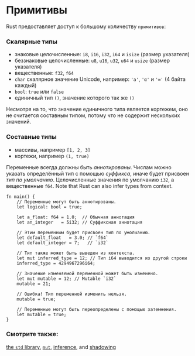 # Примитивы

Rust предоставляет доступ к большому количеству `примитивов`:


### Скалярные типы

* знаковые целочисленные: `i8`, `i16`, `i32`, `i64` и `isize` (размер указателя)
* беззнаковые целочисленные: `u8`, `u16`, `u32`, `u64` и `usize` (размер указателя)
* вещественные: `f32`, `f64`
* `char` скалярное значение Unicode, например: `'a'`, `'α'` и `'∞'` (4 байта каждый)
* `bool`: `true` или `false`
* единичный тип `()`, значение которого так же `()`

Несмотря на то, что значение единичного типа является кортежем, оно не считается
составным типом, потому что не содержит нескольких значений.

### Составные типы

* массивы, например `[1, 2, 3]`
* кортежи, например `(1, true)`

Переменные всегда должны быть *аннотированы*.
Числам можно указать определённый тип с помощью *суффикса*,
иначе будет присвоен *тип по умолчанию*.
Целочисленные значения по умолчанию `i32`, а вещественные `f64`.
Note that Rust can also infer types from context.

```rust,editable,ignore,mdbook-runnable
fn main() {
    // Переменные могут быть аннотированы.
    let logical: bool = true;

    let a_float: f64 = 1.0;  // Обычная аннотация
    let an_integer   = 5i32; // Суффиксная аннотация

    // Этим переменным будет присвоен тип по умолчанию.
    let default_float   = 3.0; // `f64`
    let default_integer = 7;   // `i32`
    
    // Тип также может быть выведен из контекста.
    let mut inferred_type = 12; // Тип i64 выводится из другой строки
    inferred_type = 4294967296i64;
    
    // Значение изменяемой переменной может быть изменено.
    let mut mutable = 12; // Mutable `i32`
    mutable = 21;
    
    // Ошибка! Тип переменной изменить нельзя.
    mutable = true;
    
    // Переменные могут быть переопределены с помощью затемнения.
    let mutable = true;
}
```

### Смотрите также:

[the `std` library][std], [`mut`][mut], [inference], and [shadowing]

[std]: https://doc.rust-lang.org/std/
[mut]: variable_bindings/mut.html
[inference]: types/inference.html
[shadowing]: variable_bindings/scope.html
